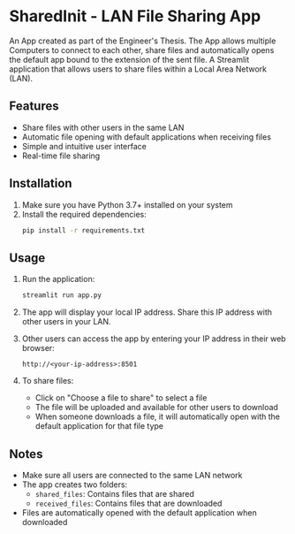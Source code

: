 #  SharedInit - LAN File Sharing App
An App created as part of the Engineer's Thesis. The App allows multiple Computers to connect to each other, share files and automatically opens the 
default app bound to the extension of the sent file.
A  Streamlit application that allows users to share files within a Local Area Network (LAN).

## Features

- Share files with other users in the same LAN
- Automatic file opening with default applications when receiving files
- Simple and intuitive user interface
- Real-time file sharing

## Installation

1. Make sure you have Python 3.7+ installed on your system
2. Install the required dependencies:
   ```bash
   pip install -r requirements.txt
   ```

## Usage

1. Run the application:
   ```bash
   streamlit run app.py
   ```

2. The app will display your local IP address. Share this IP address with other users in your LAN.

3. Other users can access the app by entering your IP address in their web browser:
   ```
   http://<your-ip-address>:8501
   ```

4. To share files:
   - Click on "Choose a file to share" to select a file
   - The file will be uploaded and available for other users to download
   - When someone downloads a file, it will automatically open with the default application for that file type

## Notes

- Make sure all users are connected to the same LAN network
- The app creates two folders:
  - `shared_files`: Contains files that are shared
  - `received_files`: Contains files that are downloaded
- Files are automatically opened with the default application when downloaded
